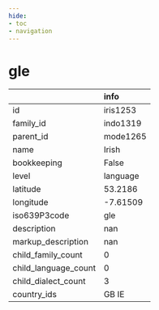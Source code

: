 ```yaml
---
hide:
- toc
- navigation
---
```

# gle
|                      | info     |
|:---------------------|:---------|
| id                   | iris1253 |
| family_id            | indo1319 |
| parent_id            | mode1265 |
| name                 | Irish    |
| bookkeeping          | False    |
| level                | language |
| latitude             | 53.2186  |
| longitude            | -7.61509 |
| iso639P3code         | gle      |
| description          | nan      |
| markup_description   | nan      |
| child_family_count   | 0        |
| child_language_count | 0        |
| child_dialect_count  | 3        |
| country_ids          | GB IE    |